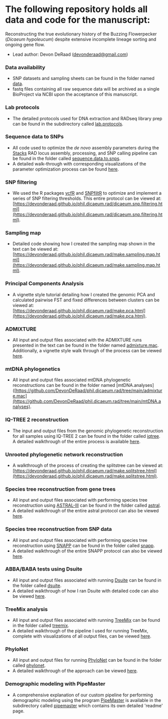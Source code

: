 # The following repository holds all data and code for the manuscript:
Reconstructing the true evolutionary history of the Buzzing Flowerpecker (*Dicaeum hypoleucum*) despite extensive incomplete lineage sorting and ongoing gene flow.
- Lead author: Devon DeRaad (devonderaad@gmail.com)

### Data availability
* SNP datasets and sampling sheets can be found in the folder named [data](https://github.com/DevonDeRaad/phil.dicaeum.rad/tree/main/data).
* fastq files containing all raw sequence data will be archived as a single BioProject via NCBI upon the acceptance of this manuscript.

### Lab protocols
* The detailed protocols used for DNA extraction and RADseq library prep can be found in the subdirectory called [lab.protocols](https://github.com/DevonDeRaad/phil.dicaeum.rad/tree/main/lab.protocols).

### Sequence data to SNPs
* All code used to optimize the *de novo* assembly parameters during the [Stacks](https://catchenlab.life.illinois.edu/stacks/) RAD locus assembly, processing, and SNP calling pipeline can be found in the folder called [sequence.data.to.snps](https://github.com/DevonDeRaad/phil.dicaeum.rad/tree/main/sequence.data.to.snps).
* A detailed walk-through with corresponding visualizations of the parameter optimization process can be found [here](https://devonderaad.github.io/phil.dicaeum.rad/sequence.data.to.snps/optimize.denovo.diacaeum.assembly.html).

### SNP filtering
* We used the R packages [vcfR](https://knausb.github.io/vcfR_documentation/) and [SNPfiltR](https://devonderaad.github.io/SNPfiltR/) to optimize and implement a series of SNP filtering thresholds. This entire protocol can be viewed at: [https://devonderaad.github.io/phil.dicaeum.rad/dicaeum.snp.filtering.html](https://devonderaad.github.io/phil.dicaeum.rad/dicaeum.snp.filtering.html).

### Sampling map
* Detailed code showing how I created the sampling map shown in the text can be viewed at: [https://devonderaad.github.io/phil.dicaeum.rad/make.sampling.map.html](https://devonderaad.github.io/phil.dicaeum.rad/make.sampling.map.html).

### Principal Components Analysis
* A vignette style tutorial detailing how I created the genomic PCA and calculated pairwise FST and fixed differences between clusters can be viewed at: [https://devonderaad.github.io/phil.dicaeum.rad/make.pca.html](https://devonderaad.github.io/phil.dicaeum.rad/make.pca.html).

### ADMIXTURE
* All input and output files associated with the ADMIXTURE runs presented in the text can be found in the folder named [admixture.mac](https://github.com/DevonDeRaad/phil.dicaeum.rad/tree/main/admixture.mac). Additionally, a vignette style walk through of the process can be viewed [here](https://devonderaad.github.io/phil.dicaeum.rad/admixture.mac/run.admixture.html).

### mtDNA phylogenetics
* All input and output files associated mtDNA phylogenetic reconstructions can be found in the folder named [mtDNA.analyses]([https://github.com/DevonDeRaad/phil.dicaeum.rad/tree/main/admixture.mac](https://github.com/DevonDeRaad/phil.dicaeum.rad/tree/main/mtDNA.analyses).

### IQ-TREE 2 reconstruction
* The input and output files from the genomic phylogenetic reconstruction for all samples using IQ-TREE 2 can be found in the folder called [iqtree](https://github.com/DevonDeRaad/phil.dicaeum.rad/tree/main/iqtree). A detailed walkthrough of the entire process is available [here](https://devonderaad.github.io/phil.dicaeum.rad/iqtree/run.iqtree.html).

### Unrooted phylogenetic network reconstruction
* A walkthrough of the process of creating the splitstree can be viewed at: [https://devonderaad.github.io/phil.dicaeum.rad/make.splitstree.html](https://devonderaad.github.io/phil.dicaeum.rad/make.splitstree.html).

### Species tree reconstruction from gene trees
* All input and output files associated with performing species tree reconstruction using [ASTRAL-III](https://github.com/smirarab/ASTRAL) can be found in the folder called [astral](https://github.com/DevonDeRaad/phil.dicaeum.rad/tree/main/astral).
* A detailed walkthrough of the entire astral protocol can also be viewed [here](https://devonderaad.github.io/phil.dicaeum.rad/astral/run.astral.html).

### Species tree reconstruction from SNP data
* All input and output files associated with performing species tree reconstruction using [SNAPP](https://www.beast2.org/snapp/) can be found in the folder called [snapp](https://github.com/DevonDeRaad/phil.dicaeum.rad/tree/main/snapp).
* A detailed walkthrough of the entire SNAPP protocol can also be viewed [here](https://devonderaad.github.io/phil.dicaeum.rad/snapp/run.snapp.html).

### ABBA/BABA tests using Dsuite
* All input and output files associated with running [Dsuite](https://github.com/millanek/Dsuite) can be found in the folder called [dsuite](https://github.com/DevonDeRaad/phil.dicaeum.rad/tree/main/dsuite).
* A detailed walkthrough of how I ran Dsuite with detailed code can also be viewed [here](https://devonderaad.github.io/phil.dicaeum.rad/dsuite/run.dsuite.html).

### TreeMix analysis
* All input and output files associated with running [TreeMix](https://speciationgenomics.github.io/Treemix) can be found in the folder called [treemix](https://github.com/DevonDeRaad/phil.dicaeum.rad/tree/main/treemix).
* A detailed walkthrough of the pipeline I used for running TreeMix, complete with visualizations of all output files, can be viewed [here](https://devonderaad.github.io/phil.dicaeum.rad/run.treemix.html).

### PhyloNet
* All input and output files for running [PhyloNet](https://phylogenomics.rice.edu/html/phylonet.html) can be found in the folder called [phylonet](https://github.com/DevonDeRaad/phil.dicaeum.rad/tree/main/phylonet).
* A detailed walkthrough of the approach can be viewed [here](https://devonderaad.github.io/phil.dicaeum.rad/phylonet/runPhyloNet.html).

### Demographic modeling with PipeMaster
* A comprehensive explanation of our custom pipeline for performing demographic modeling using the program [PipeMaster](https://github.com/gehara/PipeMaster) is available in the subdirectory called [pipemaster](https://github.com/DevonDeRaad/phil.dicaeum.rad/tree/main/pipemaster) which contains its own detailed 'readme' page.
